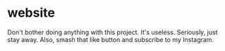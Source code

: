 # website
Don't bother doing anything with this project.
It's useless.
Seriously, just stay away.
Also, smash that like button and subscribe to my Instagram.
